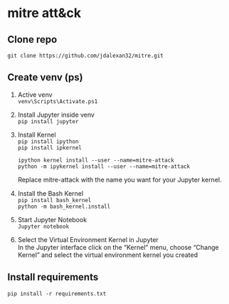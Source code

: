 # mitre att&ck #

## Clone repo ##
```git clone https://github.com/jdalexan32/mitre.git```  

## Create venv (ps) ##
1. Active venv  
   ```venv\Scripts\Activate.ps1```

2. Install Jupyter inside venv  
   ```pip install jupyter```

3. Install Kernel  
   ```pip install ipython```  
   ```pip install ipkernel```  

   ```ipython kernel install --user --name=mitre-attack```  
   ```python -m ipykernel install --user --name=mitre-attack```  
 
     Replace mitre-attack with the name you want for your Jupyter kernel.  

4.	Install the Bash Kernel  
  ```pip install bash_kernel```  
  ```python -m bash_kernel.install```  
 
5.	Start Jupyter Notebook  
  ```Jupyter notebook```
 
6.	Select the Virtual Environment Kernel in Jupyter  
  In the Jupyter interface click on the “Kernel” menu, choose “Change Kernel” and select the virtual environment kernel you created  
 
## Install requirements ##
  ```pip install -r requirements.txt```
